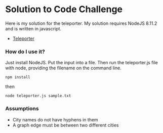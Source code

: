 # Solution to Code Challenge

Here is my solution for the teleporter.  My solution requires NodeJS 8.11.2 and is written in javascript.

* [Teleporter](teleporter.js)

### How do I use it?

Just install NodeJS.  Put the input into a file.  Then run the teleporter.js file with node, providing
the filename on the command line.

```npm install```

then

```node teleporter.js sample.txt```

### Assumptions

* City names do not have hyphens in them
* A graph edge must be between two different cities
